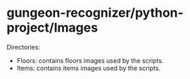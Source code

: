 # gungeon-recognizer/python-project/Images

Directories:
- Floors: contains floors images used by the scripts.
- Items: contains items images used by the scripts.